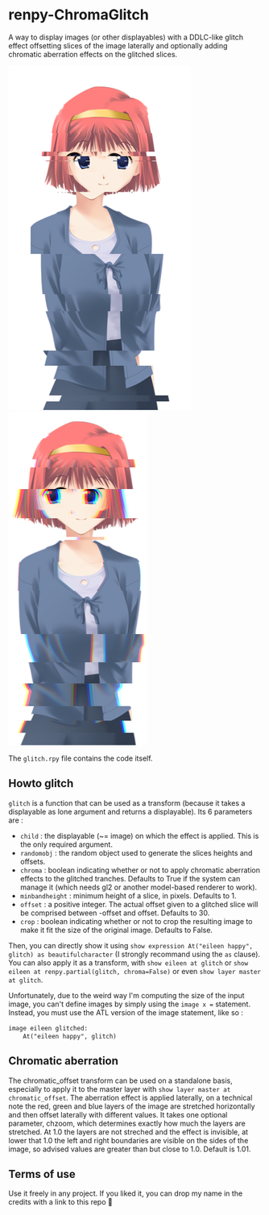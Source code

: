 # renpy-ChromaGlitch
A way to display images (or other displayables) with a DDLC-like glitch effect offsetting slices of the image laterally and optionally adding chromatic aberration effects on the glitched slices.

![](sample_nochroma.png)
![](sample_chroma.png)

The `glitch.rpy` file contains the code itself.

## Howto glitch
`glitch` is a function that can be used as a transform (because it takes a displayable as lone argument and returns a displayable).
Its 6 parameters are :
- `child` : the displayable (~= image) on which the effect is applied. This is the only required argument.
- `randomobj` : the random object used to generate the slices heights and offsets.
- `chroma` : boolean indicating whether or not to apply chromatic aberration effects to the glitched tranches. Defaults to True if the system can manage it (which needs gl2 or another model-based renderer to work).
- `minbandheight` : minimum height of a slice, in pixels. Defaults to 1.
- `offset` : a positive integer. The actual offset given to a glitched slice will be comprised between -offset and offset. Defaults to 30.
- `crop` : boolean indicating whether or not to crop the resulting image to make it fit the size of the original image. Defaults to False.

Then, you can directly show it using `show expression At("eileen happy", glitch) as beautifulcharacter` (I strongly recommand using the `as` clause).
You can also apply it as a transform, with `show eileen at glitch` or `show eileen at renpy.partial(glitch, chroma=False)` or even `show layer master at glitch`.

Unfortunately, due to the weird way I'm computing the size of the input image, you can't define images by simply using the `image x =` statement.
Instead, you must use the ATL version of the image statement, like so :
```rpy
image eileen glitched:
    At("eileen happy", glitch)
```

## Chromatic aberration

The chromatic_offset transform can be used on a standalone basis, especially to apply it to the master layer with `show layer master at chromatic_offset`.
The aberration effect is applied laterally, on a technical note the red, green and blue layers of the image are stretched horizontally and then offset laterally with different values.
It takes one optional parameter, chzoom, which determines exactly how much the layers are stretched. At 1.0 the layers are not streched and the effect is invisible, at lower that 1.0 the left and right boundaries are visible on the sides of the image, so advised values are greater than but close to 1.0. Default is 1.01.

## Terms of use
Use it freely in any project. If you liked it, you can drop my name in the credits with a link to this repo 🥰
